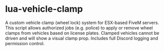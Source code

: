 # lua-vehicle-clamp
A custom vehicle clamp (wheel lock) system for ESX-based FiveM servers. This script allows authorized jobs (e.g. police) to apply or remove wheel clamps from vehicles based on license plates. Clamped vehicles cannot be driven and will show a visual clamp prop. Includes full Discord logging and permission control.
